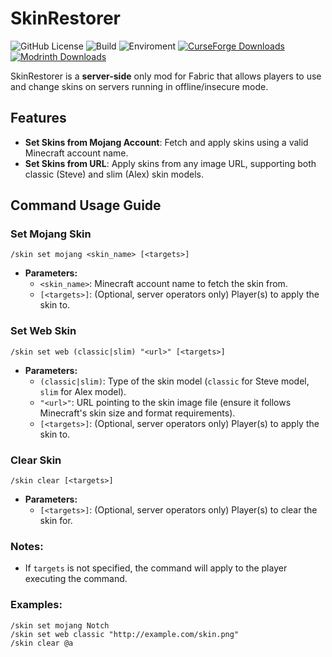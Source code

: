 # SkinRestorer
![GitHub License](https://img.shields.io/github/license/Suiranoil/SkinRestorer)
![Build](https://github.com/Suiranoil/SkinRestorer/actions/workflows/build.yml/badge.svg)
![Enviroment](https://img.shields.io/badge/enviroment-server-orangered)
[![CurseForge Downloads](https://cf.way2muchnoise.eu/skinrestorer.svg)](https://www.curseforge.com/minecraft/mc-mods/skinrestorer)
[![Modrinth Downloads](https://img.shields.io/modrinth/dt/skinrestorer?logo=modrinth)](https://modrinth.com/mod/skinrestorer)


SkinRestorer is a **server-side** only mod for Fabric that allows players to use and change skins on servers running in offline/insecure mode.

## Features
- **Set Skins from Mojang Account**: Fetch and apply skins using a valid Minecraft account name.
- **Set Skins from URL**: Apply skins from any image URL, supporting both classic (Steve) and slim (Alex) skin models.

## Command Usage Guide

### Set Mojang Skin
```
/skin set mojang <skin_name> [<targets>]
```
- **Parameters:**
  - `<skin_name>`: Minecraft account name to fetch the skin from.
  - `[<targets>]`: (Optional, server operators only) Player(s) to apply the skin to.

### Set Web Skin
```
/skin set web (classic|slim) "<url>" [<targets>]
```
- **Parameters:**
  - `(classic|slim)`: Type of the skin model (`classic` for Steve model, `slim` for Alex model).
  - `"<url>"`: URL pointing to the skin image file (ensure it follows Minecraft's skin size and format requirements).
  - `[<targets>]`: (Optional, server operators only) Player(s) to apply the skin to.

### Clear Skin
```
/skin clear [<targets>]
```
- **Parameters:**
  - `[<targets>]`: (Optional, server operators only) Player(s) to clear the skin for.

### Notes:
- If `targets` is not specified, the command will apply to the player executing the command.

### Examples:
```
/skin set mojang Notch
/skin set web classic "http://example.com/skin.png"
/skin clear @a
```

